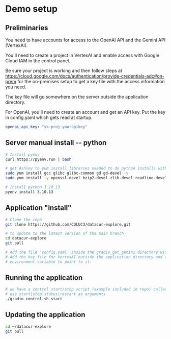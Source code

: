 # Demo setup

## Preliminaries

You need to have accounts for access to the OpenAI API and the Gemini API (VertexAI).

You'll need to create a project in VertexAI and enable access with Google Cloud IAM in the control panel.

Be sure your project is working and then follow steps at
https://cloud.google.com/docs/authentication/provide-credentials-adc#on-prem for the on-premises setup to get a key
file with the access information you need.

The key file will go somewhere on the server outside the application directory.

For OpenAI, you'll need to create an account and get an API key. Put the key in config.yaml which gets read at startup.

```yaml
openai_api_key: "sk-proj-yourapikey"
```

## Server manual install -- python

```bash
# Install pyenv
curl https://pyenv.run | bash

# get Ashley to yum install libraries needed to do python installs with pyenv
sudo yum install gcc glibc glibc-common gd gd-devel -y
sudo yum install -y openssl-devel bzip2-devel zlib-devel readline-devel sqlite-devel libffi-devel xz-devel gdbm-devel ncurses-devel libuuid-devel

# Install python 3.10.13
pyenv install 3.10.13
```

## Application "install"

```bash
# Clone the repo
git clone https://github.com/CDLUC3/datacur-explore.git

# to update to the latest version of the main branch
cd datacur-explore
git pull

# Add the file 'config.yaml' inside the gradio_gpt_gemini directory with contents as explained above.
# Add the key file for VertexAI outside the application directory and track where it is since you'll need to set an
# environment variable to point to it.
```

## Running the application

```bash
# we have a control start/stop script (example included in repo) called gradio_control.sh
# use start|stop|status|restart as arguments
./gradio_control.sh start
```

## Updating the application
```bash
cd ~/datacur-explore
git pull
```